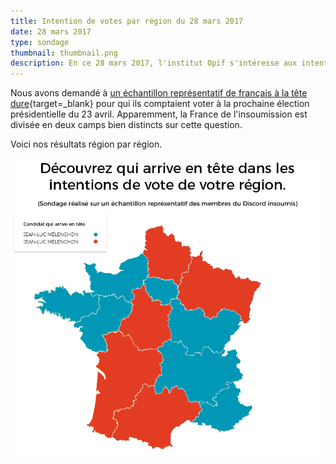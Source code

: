 ```yaml
---
title: Intention de votes par région du 28 mars 2017
date: 28 mars 2017
type: sondage
thumbnail: thumbnail.png
description: En ce 28 mars 2017, l'institut Opif s'intéresse aux intentions de vote par région. Le résultat va vous surprendre !
---
```


Nous avons demandé à [un échantillon représentatif de français à la tête dure](http://discord-insoumis.fr/){target=_blank} pour qui ils comptaient voter à la prochaine élection présidentielle du 23 avril.
Apparemment, la France de l'insoumission est divisée en deux camps bien distincts sur cette question.

Voici nos résultats région par région.

[![Intention de votes par région](sondage-region.png)](sondage-region.png)
